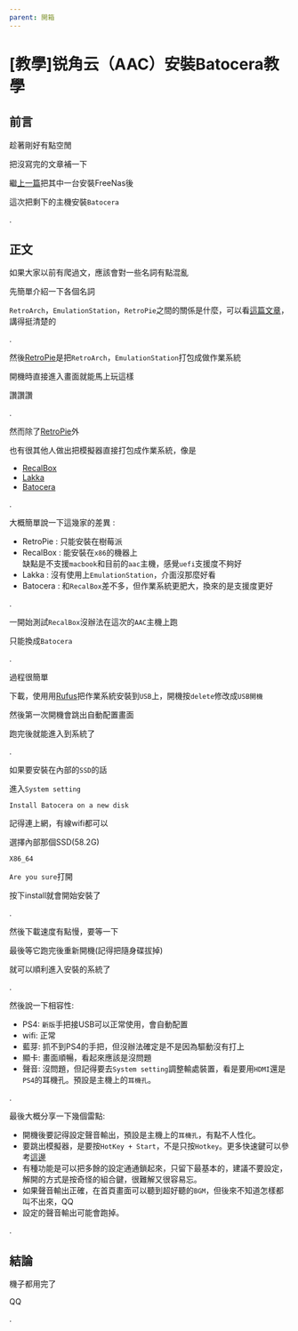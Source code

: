 ```yaml
---
parent: 開箱
---
```


# [教學]锐角云（AAC）安裝Batocera教學

## 前言

趁著剛好有點空閒

把沒寫完的文章補一下

繼[上一篇](../aac-install-freenas/README.md)把其中一台安裝FreeNas後

這次把剩下的主機安裝`Batocera`

.

## 正文

如果大家以前有爬過文，應該會對一些名詞有點混亂

先簡單介紹一下各個名詞

`RetroArch`，`EmulationStation`，`RetroPie`之間的關係是什麼，可以看[這篇文章](https://3q.9527.tw/83)，講得挺清楚的

.

然後[RetroPie](https://retropie.org.uk/)是把`RetroArch`，`EmulationStation`打包成做作業系統

開機時直接進入畫面就能馬上玩這樣

讚讚讚

.

然而除了[RetroPie](https://retropie.org.uk/)外

也有很其他人做出把模擬器直接打包成作業系統，像是

- [RecalBox](https://www.recalbox.com/)
- [Lakka](http://www.lakka.tv/)
- [Batocera](https://batocera.org/)

.

大概簡單說一下這幾家的差異 :

- RetroPie : 只能安裝在樹莓派
- RecalBox : 能安裝在`x86`的機器上  
             缺點是不支援`macbook`和目前的`aac`主機，感覺`uefi`支援度不夠好
- Lakka : 沒有使用上`EmulationStation`，介面沒那麼好看
- Batocera : 和`RecalBox`差不多，但作業系統更肥大，換來的是支援度更好

.

一開始測試`RecalBox`沒辦法在這次的`AAC`主機上跑

只能換成`Batocera`

.

過程很簡單

下載，使用用[Rufus](https://rufus.ie/)把作業系統安裝到`USB`上，開機按`delete`修改成`USB開機`

然後第一次開機會跳出自動配置畫面

跑完後就能進入到系統了

.

如果要安裝在內部的`SSD`的話

進入`System setting`

`Install Batocera on a new disk`

記得連上網，有線wifi都可以

選擇內部那個SSD(58.2G)

`X86_64`

`Are you sure`打開

按下install就會開始安裝了

.

然後下載速度有點慢，要等一下

最後等它跑完後重新開機(記得把隨身碟拔掉)

就可以順利進入安裝的系統了

.

然後說一下相容性: 

- PS4: `新版`手把接USB可以正常使用，會自動配置
- wifi: 正常
- 藍芽: 抓不到PS4的手把，但沒辦法確定是不是因為驅動沒有打上
- 顯卡: 畫面順暢，看起來應該是沒問題
- 聲音: 沒問題，但記得要去`System setting`調整輸處裝置，看是要用`HDMI`還是`PS4`的耳機孔。預設是主機上的`耳機孔`。

.

最後大概分享一下幾個雷點:
- 開機後要記得設定聲音輸出，預設是主機上的`耳機孔`，有點不人性化。
- 要跳出模擬器，是要按`HotKey + Start`，不是只按`Hotkey`。更多快速鍵可以參考[這邊](https://raspberrypi.stackexchange.com/a/82024)
- 有種功能是可以把多餘的設定通通鎖起來，只留下最基本的，建議不要設定，解開的方式是按奇怪的組合鍵，很難解又很容易忘。
- 如果聲音輸出正確，在首頁畫面可以聽到超好聽的`BGM`，但後來不知道怎樣都叫不出來，QQ
- 設定的聲音輸出可能會跑掉。

.

## 結論

機子都用完了

QQ

.